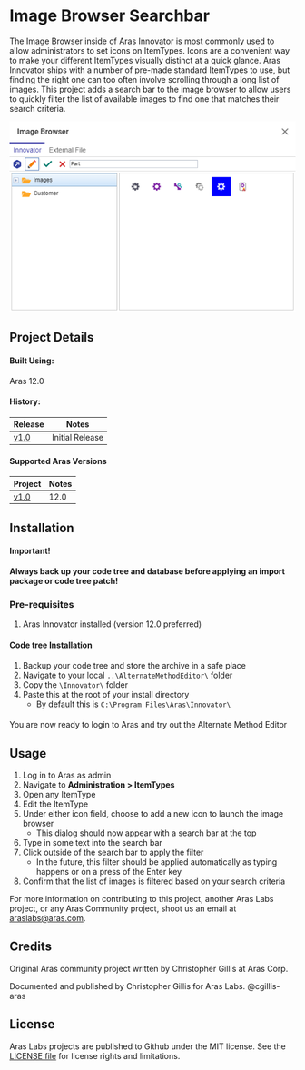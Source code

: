 # Image Browser Searchbar

The Image Browser inside of Aras Innovator is most commonly used to allow administrators to set icons on ItemTypes. Icons are a convenient way to make your different ItemTypes visually distinct at a quick glance. Aras Innovator ships with a number of pre-made standard ItemTypes to use, but finding the right one can too often involve scrolling through a long list of images. This project adds a search bar to the image browser to allow users to quickly filter the list of available images to find one that matches their search criteria.

![screenshot](Screenshots/image_browser_example.png)

## Project Details

#### Built Using:
Aras 12.0

#### History:
Release | Notes
--------|--------
[v1.0](https://github.com/ArasLabs/image-browser-searchbar/releases/tag/v1.0) | Initial Release

#### Supported Aras Versions
Project | Notes
--------|--------
[v1.0](https://github.com/ArasLabs/image-browser-searchbar/releases/tag/v1.0) | 12.0

## Installation

#### Important!
**Always back up your code tree and database before applying an import package or code tree patch!**

### Pre-requisites

1. Aras Innovator installed (version 12.0 preferred)

#### Code tree Installation

1. Backup your code tree and store the archive in a safe place
2. Navigate to your local `..\AlternateMethodEditor\` folder
3. Copy the `\Innovator\` folder
4. Paste this at the root of your install directory
    + By default this is `C:\Program Files\Aras\Innovator\`

####

You are now ready to login to Aras and try out the Alternate Method Editor

## Usage

1. Log in to Aras as admin
2. Navigate to **Administration > ItemTypes**
3. Open any ItemType
4. Edit the ItemType
5. Under either icon field, choose to add a new icon to launch the image browser
    * This dialog should now appear with a search bar at the top
6. Type in some text into the search bar
7. Click outside of the search bar to apply the filter
    * In the future, this filter should be applied automatically as typing happens or on a press of the Enter key
8. Confirm that the list of images is filtered based on your search criteria

For more information on contributing to this project, another Aras Labs project, or any Aras Community project, shoot us an email at araslabs@aras.com.

## Credits

Original Aras community project written by Christopher Gillis at Aras Corp.

Documented and published by Christopher Gillis for Aras Labs. @cgillis-aras

## License

Aras Labs projects are published to Github under the MIT license. See the [LICENSE file](./LICENSE) for license rights and limitations.